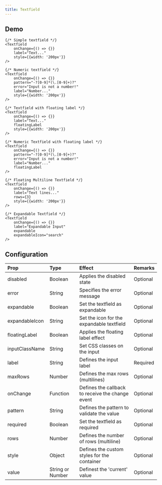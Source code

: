 ```yaml
---
title: Textfield
---
```


## Demo

```jsx_demo
{/* Simple textfield */}
<Textfield
    onChange={() => {}}
    label="Text..."
    style={{width: '200px'}}
/>

{/* Numeric textfield */}
<Textfield
    onChange={() => {}}
    pattern="-?[0-9]*(\.[0-9]+)?"
    error="Input is not a number!"
    label="Number..."
    style={{width: '200px'}}
/>
```

```jsx_demo
{/* Textfield with floating label */}
<Textfield
    onChange={() => {}}
    label="Text..."
    floatingLabel
    style={{width: '200px'}}
/>

{/* Numeric Textfield with floating label */}
<Textfield
    onChange={() => {}}
    pattern="-?[0-9]*(\.[0-9]+)?"
    error="Input is not a number!"
    label="Number..."
    floatingLabel
/>
```

```jsx_demo
{/* Floating Multiline Textfield */}
<Textfield
    onChange={() => {}}
    label="Text lines..."
    rows={3}
    style={{width: '200px'}}
/>

{/* Expandable Textfield */}
<Textfield
    onChange={() => {}}
    label="Expandable Input"
    expandable
    expandableIcon="search"
/>
```

## Configuration

| Prop     | Type      | Effect       | Remarks      |
|:---------|:----------|:-------------|:-------------|
| disabled | Boolean   | Applies the disabled state | Optional |
| error    | String    | Specifies the error message | Optional |
| expandable | Boolean | Set the textfield as expandable | Optional |
| expandableIcon | String | Set the icon for the expandable textfield | Optional |
| floatingLabel | Boolean | Applies the floating label effect | Optional |
| inputClassName | String | Set CSS classes on the input | Optional |
| label | String | Defines the input label | Required |
| maxRows | Number | Defines the max rows (multilines) | Optional |
| onChange | Function | Defines the callback to receive the change event | Optional |
| pattern | String | Defines the pattern to validate the value | Optional |
| required | Boolean | Set the textfield as required | Optional |
| rows | Number | Defines the number of rows (multiline) | Optional |
| style | Object | Defines the custom styles for the container | Optional |
| value | String or Number | Definest the 'current' value | Optional |

